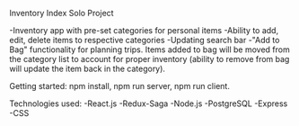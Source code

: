 Inventory Index Solo Project

-Inventory app with pre-set categories for personal items
-Ability to add, edit, delete items to respective categories
-Updating search bar
-"Add to Bag" functionality for planning trips. Items added to bag will be moved from the category list to account for proper inventory (ability to remove from bag will update the item back in the category).


Getting started: npm install, npm run server, npm run client.

Technologies used:
-React.js
-Redux-Saga
-Node.js
-PostgreSQL
-Express
-CSS
